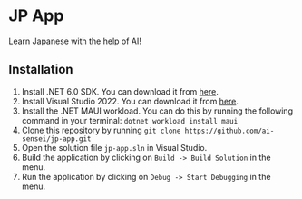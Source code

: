 # JP App
Learn Japanese with the help of AI!
## Installation

1. Install .NET 6.0 SDK. You can download it from [here](https://dotnet.microsoft.com/download/dotnet/6.0).
2. Install Visual Studio 2022. You can download it from [here](https://visualstudio.microsoft.com/vs/preview/).
3. Install the .NET MAUI workload. You can do this by running the following command in your terminal: `dotnet workload install maui`
4. Clone this repository by running `git clone https://github.com/ai-sensei/jp-app.git`
5. Open the solution file `jp-app.sln` in Visual Studio.
6. Build the application by clicking on `Build -> Build Solution` in the menu.
7. Run the application by clicking on `Debug -> Start Debugging` in the menu.
